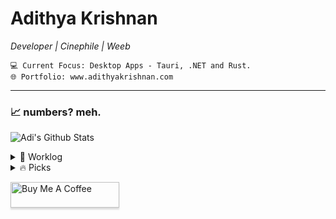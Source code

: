 <div>   
    
# Adithya Krishnan 
*Developer | Cinephile | Weeb*
  
    💻 Current Focus: Desktop Apps - Tauri, .NET and Rust.
    🌐 Portfolio: www.adithyakrishnan.com

---

</div>

### 📈 numbers? meh.  
 ![Adi's Github Stats](https://github-readme-stats.vercel.app/api?username=fal3n-4ngel&count_private=true&show_icons=true&theme=github_dark_dimmed)


<details>
  <summary>🌱 Worklog  </summary>

  - [fal3n-4ngel/minimal-portfolio](https://github.com/fal3n-4ngel/minimal-portfolio) -  (2 months ago)
  - [fal3n-4ngel/resume](https://github.com/fal3n-4ngel/resume) -  (2 months ago)
  - [fal3n-4ngel/prescription-app](https://github.com/fal3n-4ngel/prescription-app) -  (4 months ago)
  - [fal3n-4ngel/dotfiles](https://github.com/fal3n-4ngel/dotfiles) - Dotfiles of my Personal System (7 months ago)
  - [fal3n-4ngel/git-wrapped24](https://github.com/fal3n-4ngel/git-wrapped24) - Git Wrapped is a web application that provides a beautiful visualization of your GitHub contributions. (8 months ago)
</details>

<details>
  <summary>🔥 Picks </summary>
   
  - [coderabbitai/awesome-coderabbit](https://github.com/coderabbitai/awesome-coderabbit) - Official awesome-list of CodeRabbit Starters &amp; Resources ⚡️ (1 day ago)
  - [th-ch/youtube-music](https://github.com/th-ch/youtube-music) - YouTube Music Desktop App bundled with custom plugins (2 weeks ago)
  - [m4xshen/dotfiles](https://github.com/m4xshen/dotfiles) - My dotfiles for Neovim, Kitty, yabai, SketchyBar (1 month ago)
  - [hotheadhacker/no-as-a-service](https://github.com/hotheadhacker/no-as-a-service) - No-as-a-Service (NaaS) is a simple API that returns a random rejection reason. Use it when you need a realistic excuse, a fun “no,” or want to simulate being turned down in style. (1 month ago)
  - [helallao/perplexity-ai](https://github.com/helallao/perplexity-ai) - Unofficial API Wrapper for Perplexity.ai &#43; Account Generator with Web Interface (2 months ago)
</details>


<a href="https://www.buymeacoffee.com/fal3n4ngel" target="_blank"><img src="https://www.buymeacoffee.com/assets/img/custom_images/orange_img.png" alt="Buy Me A Coffee" style="height: 41px !important;width: 174px !important;box-shadow: 0px 3px 2px 0px rgba(190, 190, 190, 0.5) !important;-webkit-box-shadow: 0px 3px 2px 0px rgba(190, 190, 190, 0.5) !important;" ></a>


